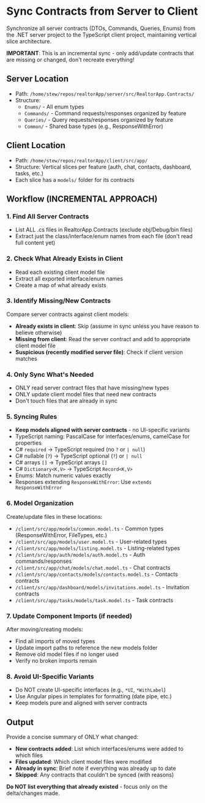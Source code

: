 # Sync Contracts from Server to Client

Synchronize all server contracts (DTOs, Commands, Queries, Enums) from the .NET server project to the TypeScript client project, maintaining vertical slice architecture.

**IMPORTANT**: This is an incremental sync - only add/update contracts that are missing or changed, don't recreate everything!

## Server Location
- Path: `/home/stew/repos/realtorApp/server/src/RealtorApp.Contracts/`
- Structure:
  - `Enums/` - All enum types
  - `Commands/` - Command requests/responses organized by feature
  - `Queries/` - Query requests/responses organized by feature
  - `Common/` - Shared base types (e.g., ResponseWithError)

## Client Location
- Path: `/home/stew/repos/realtorApp/client/src/app/`
- Structure: Vertical slices per feature (auth, chat, contacts, dashboard, tasks, etc.)
- Each slice has a `models/` folder for its contracts

## Workflow (INCREMENTAL APPROACH)

### 1. Find All Server Contracts
- List ALL .cs files in RealtorApp.Contracts (exclude obj/Debug/bin files)
- Extract just the class/interface/enum names from each file (don't read full content yet)

### 2. Check What Already Exists in Client
- Read each existing client model file
- Extract all exported interface/enum names
- Create a map of what already exists

### 3. Identify Missing/New Contracts
Compare server contracts against client models:
- **Already exists in client**: Skip (assume in sync unless you have reason to believe otherwise)
- **Missing from client**: Read the server contract and add to appropriate client model file
- **Suspicious (recently modified server file)**: Check if client version matches

### 4. Only Sync What's Needed
- ONLY read server contract files that have missing/new types
- ONLY update client model files that need new contracts
- Don't touch files that are already in sync

### 5. Syncing Rules
- **Keep models aligned with server contracts** - no UI-specific variants
- TypeScript naming: PascalCase for interfaces/enums, camelCase for properties
- C# `required` → TypeScript required (no `?` or `| null`)
- C# nullable (`?`) → TypeScript optional (`?`) or `| null`
- C# arrays `[]` → TypeScript arrays `[]`
- C# `Dictionary<K,V>` → TypeScript `Record<K,V>`
- Enums: Match numeric values exactly
- Responses extending `ResponseWithError`: Use `extends ResponseWithError`

### 6. Model Organization
Create/update files in these locations:
- `/client/src/app/models/common.model.ts` - Common types (ResponseWithError, FileTypes, etc.)
- `/client/src/app/models/user.model.ts` - User-related types
- `/client/src/app/models/listing.model.ts` - Listing-related types
- `/client/src/app/auth/models/auth.model.ts` - Auth commands/responses
- `/client/src/app/chat/models/chat.model.ts` - Chat contracts
- `/client/src/app/contacts/models/contacts.model.ts` - Contacts contracts
- `/client/src/app/dashboard/models/invitations.model.ts` - Invitation contracts
- `/client/src/app/tasks/models/task.model.ts` - Task contracts

### 7. Update Component Imports (if needed)
After moving/creating models:
- Find all imports of moved types
- Update import paths to reference the new models folder
- Remove old model files if no longer used
- Verify no broken imports remain

### 8. Avoid UI-Specific Variants
- Do NOT create UI-specific interfaces (e.g., `*UI`, `*WithLabel`)
- Use Angular pipes in templates for formatting (date pipe, etc.)
- Keep models pure and aligned with server contracts

## Output
Provide a concise summary of ONLY what changed:
- **New contracts added**: List which interfaces/enums were added to which files
- **Files updated**: Which client model files were modified
- **Already in sync**: Brief note if everything was already up to date
- **Skipped**: Any contracts that couldn't be synced (with reasons)

**Do NOT list everything that already existed** - focus only on the delta/changes made.
